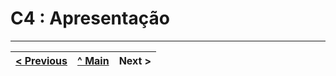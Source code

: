 # C4 : Apresentação



---  
[< Previous](c3.md) | [^ Main](https://github.com/exemploTrabalho/report) | Next >
:--- | :---: | ---: 
